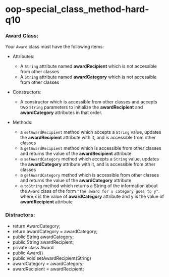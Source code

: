 # oop-special_class_method-hard-q10

### Award Class:

Your `Award` class must have the following items:

- Attributes:
    - A `String` attribute named **awardRecipient** which is not accessible from other classes
    - A `String` attribute named **awardCategory** which is not accessible from other classes

- Constructors:
    - A constructor which is accessible from other classes and accepts two `String` parameters to initialize the
      **awardRecipient** and **awardCategory** attributes in that order.

- Methods:
    - a `setAwardRecipient` method which accepts a `String` value, updates the **awardRecipient** attribute with it, and
      is accessible from other classes
    - a `getAwardRecipient` method which is accessible from other classes and returns the value of the
      **awardRecipient** attribute
    - a `setAwardCategory` method which accepts a `String` value, updates the **awardCategory** attribute with it, and
      is accessible from other classes
    - a `getAwardCategory` method which is accessible from other classes and returns the value of the **awardCategory**
      attribute
    - a `toString` method which returns a String of the information about the `Award` class of the form
      `"The award for x category goes to y"`. where x is the value of **awardCategory** attribute and y
      is the value of **awardRecipient** attribute

### Distractors:
- return AwardCategory;
- return awardCategory = awardCategory;
- public String awardCategory;
- public String awardRecipient;
- private class Award
- public Award()
- public void setAwardRecipient(String)	
- awardCategory = awardCategory;
- awardRecipient = awardRecipient;